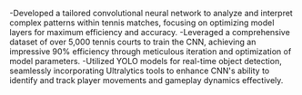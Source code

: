 -Developed a tailored convolutional neural network to analyze and interpret complex patterns within tennis matches, focusing on optimizing model layers for maximum efficiency and accuracy.
-Leveraged a comprehensive dataset of over 5,000 tennis courts to train the CNN, achieving an impressive 90% efficiency through meticulous iteration and optimization of model parameters.
-Utilized YOLO models for real-time object detection, seamlessly incorporating Ultralytics tools to enhance CNN's ability to identify and track player movements and gameplay dynamics effectively.
